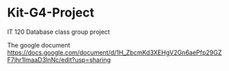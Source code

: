 # Kit-G4-Project
IT 120 Database class group project 

The google document 
https://docs.google.com/document/d/1H_ZbcmKd3XEHgV2Gn6aePfp29GZF7jhr1ImaaD3lnNc/edit?usp=sharing

